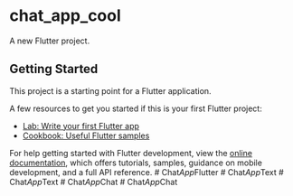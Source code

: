 # chat_app_cool

A new Flutter project.

## Getting Started

This project is a starting point for a Flutter application.

A few resources to get you started if this is your first Flutter project:

- [Lab: Write your first Flutter app](https://docs.flutter.dev/get-started/codelab)
- [Cookbook: Useful Flutter samples](https://docs.flutter.dev/cookbook)

For help getting started with Flutter development, view the
[online documentation](https://docs.flutter.dev/), which offers tutorials,
samples, guidance on mobile development, and a full API reference.
#   C h a t _ A p p _ F l u t t e r  
 #   C h a t _ A p p _ T e x t  
 #   C h a t _ A p p _ T e x t  
 #   C h a t _ A p p _ C h a t  
 #   C h a t _ A p p _ C h a t  
 